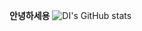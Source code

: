 **안녕하세용**
![DI's GitHub stats](https://github-readme-stats.vercel.app/api?username=soyoung7036&show_icons=true&theme=tokyonight)

